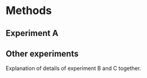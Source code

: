 # Methods
## Experiment A
## Other experiments
Explanation of details of experiment B and C together.
